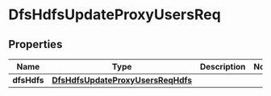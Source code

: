 # DfsHdfsUpdateProxyUsersReq

## Properties
Name | Type | Description | Notes
------------ | ------------- | ------------- | -------------
**dfsHdfs** | [**DfsHdfsUpdateProxyUsersReqHdfs**](DfsHdfsUpdateProxyUsersReqHdfs.md) |  | 
